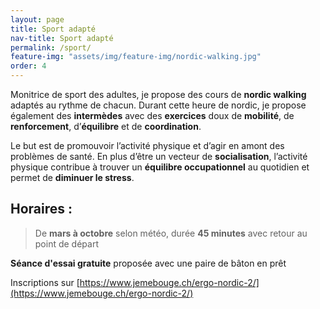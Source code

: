 ```yaml
---
layout: page
title: Sport adapté
nav-title: Sport adapté
permalink: /sport/
feature-img: "assets/img/feature-img/nordic-walking.jpg"
order: 4
---
```


Monitrice de sport des adultes, je propose des cours de **nordic walking** adaptés au rythme de chacun. Durant cette heure de nordic, je propose également des **intermèdes** avec des **exercices** doux de **mobilité**, de **renforcement**, d’**équilibre** et de **coordination**.

Le but est de promouvoir l’activité physique et d’agir en amont des problèmes de santé. En plus d’être un vecteur de **socialisation**, l’activité physique contribue à trouver un **équilibre occupationnel** au quotidien et permet de **diminuer le stress**. 

## Horaires : 

> De **mars à octobre** selon météo, durée **45 minutes** avec retour au point de départ

**Séance d'essai gratuite** proposée avec une paire de bâton en prêt

Inscriptions sur [https://www.jemebouge.ch/ergo-nordic-2/](https://www.jemebouge.ch/ergo-nordic-2/)
